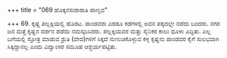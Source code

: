 +++
title = "069 ಹೊಕ್ಕನಸುರಾರಾತಿ ಪಾಣ್ಡವ"

+++
69. ಕೃಷ್ಣ ಪಲ್ಲಕ್ಕಿಯಲ್ಲಿ ಹೊರಟ. ಪಾಂಡವರು ಎರಡೂ ಕಡೆಗಳಲ್ಲಿ ಅವನ ಪಕ್ಕದಲ್ಲೇ ನಡೆದು ಬಂದರು. ನಗರ ಜನ ಮತ್ತೆ ಕೃಷ್ಣನ ದರ್ಶನ ಪಡೆದು ನಮಸ್ಕರಿಸಿದರು. ಪಲ್ಲಕ್ಕಿಯವರ ಮತ್ತು ಸೈನಿಕರ ಕಾಲು ಧೂಳು ಎದ್ದಿತು. ಎಲ್ಲ ಬಗೆಯಲ್ಲಿ ಸ್ತೋತ್ರ ಮಾಡುವ ಶ್ರುತಿ (ವೇದ)ಗಳಿಗೆ ಸಿಕ್ಕದೆ ನುಣುಚಿಕೊಳ್ಳುವ ಕಳ್ಳ ಕೃಷ್ಣನು ಪಾಂಡವರ ಕೈಗೆ ಸುಲಭವಾಗಿ ಸಿಕ್ಕಿದ್ದಾನಲ್ಲ ಎಂದು ವಿದ್ವಾಂಸರ ಸಮೂಹ ಆಶ್ಚರ್ಯಪಟ್ಟಿತು.